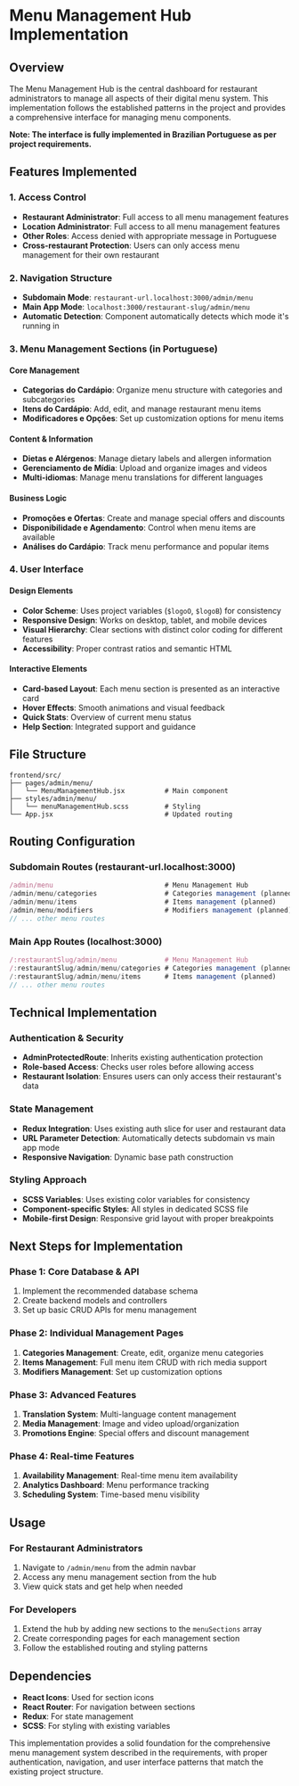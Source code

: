 # Menu Management Hub Implementation

## Overview

The Menu Management Hub is the central dashboard for restaurant administrators to manage all aspects of their digital menu system. This implementation follows the established patterns in the project and provides a comprehensive interface for managing menu components.

**Note: The interface is fully implemented in Brazilian Portuguese as per project requirements.**

## Features Implemented

### 1. **Access Control**

- **Restaurant Administrator**: Full access to all menu management features
- **Location Administrator**: Full access to all menu management features
- **Other Roles**: Access denied with appropriate message in Portuguese
- **Cross-restaurant Protection**: Users can only access menu management for their own restaurant

### 2. **Navigation Structure**

- **Subdomain Mode**: `restaurant-url.localhost:3000/admin/menu`
- **Main App Mode**: `localhost:3000/restaurant-slug/admin/menu`
- **Automatic Detection**: Component automatically detects which mode it's running in

### 3. **Menu Management Sections (in Portuguese)**

#### Core Management

- **Categorias do Cardápio**: Organize menu structure with categories and subcategories
- **Itens do Cardápio**: Add, edit, and manage restaurant menu items
- **Modificadores e Opções**: Set up customization options for menu items

#### Content & Information

- **Dietas e Alérgenos**: Manage dietary labels and allergen information
- **Gerenciamento de Mídia**: Upload and organize images and videos
- **Multi-idiomas**: Manage menu translations for different languages

#### Business Logic

- **Promoções e Ofertas**: Create and manage special offers and discounts
- **Disponibilidade e Agendamento**: Control when menu items are available
- **Análises do Cardápio**: Track menu performance and popular items

### 4. **User Interface**

#### Design Elements

- **Color Scheme**: Uses project variables (`$logoO`, `$logoB`) for consistency
- **Responsive Design**: Works on desktop, tablet, and mobile devices
- **Visual Hierarchy**: Clear sections with distinct color coding for different features
- **Accessibility**: Proper contrast ratios and semantic HTML

#### Interactive Elements

- **Card-based Layout**: Each menu section is presented as an interactive card
- **Hover Effects**: Smooth animations and visual feedback
- **Quick Stats**: Overview of current menu status
- **Help Section**: Integrated support and guidance

## File Structure

```
frontend/src/
├── pages/admin/menu/
│   └── MenuManagementHub.jsx          # Main component
├── styles/admin/menu/
│   └── menuManagementHub.scss         # Styling
└── App.jsx                            # Updated routing
```

## Routing Configuration

### Subdomain Routes (restaurant-url.localhost:3000)

```javascript
/admin/menu                            # Menu Management Hub
/admin/menu/categories                 # Categories management (planned)
/admin/menu/items                      # Items management (planned)
/admin/menu/modifiers                  # Modifiers management (planned)
// ... other menu routes
```

### Main App Routes (localhost:3000)

```javascript
/:restaurantSlug/admin/menu            # Menu Management Hub
/:restaurantSlug/admin/menu/categories # Categories management (planned)
/:restaurantSlug/admin/menu/items      # Items management (planned)
// ... other menu routes
```

## Technical Implementation

### Authentication & Security

- **AdminProtectedRoute**: Inherits existing authentication protection
- **Role-based Access**: Checks user roles before allowing access
- **Restaurant Isolation**: Ensures users can only access their restaurant's data

### State Management

- **Redux Integration**: Uses existing auth slice for user and restaurant data
- **URL Parameter Detection**: Automatically detects subdomain vs main app mode
- **Responsive Navigation**: Dynamic base path construction

### Styling Approach

- **SCSS Variables**: Uses existing color variables for consistency
- **Component-specific Styles**: All styles in dedicated SCSS file
- **Mobile-first Design**: Responsive grid layout with proper breakpoints

## Next Steps for Implementation

### Phase 1: Core Database & API

1. Implement the recommended database schema
2. Create backend models and controllers
3. Set up basic CRUD APIs for menu management

### Phase 2: Individual Management Pages

1. **Categories Management**: Create, edit, organize menu categories
2. **Items Management**: Full menu item CRUD with rich media support
3. **Modifiers Management**: Set up customization options

### Phase 3: Advanced Features

1. **Translation System**: Multi-language content management
2. **Media Management**: Image and video upload/organization
3. **Promotions Engine**: Special offers and discount management

### Phase 4: Real-time Features

1. **Availability Management**: Real-time menu item availability
2. **Analytics Dashboard**: Menu performance tracking
3. **Scheduling System**: Time-based menu visibility

## Usage

### For Restaurant Administrators

1. Navigate to `/admin/menu` from the admin navbar
2. Access any menu management section from the hub
3. View quick stats and get help when needed

### For Developers

1. Extend the hub by adding new sections to the `menuSections` array
2. Create corresponding pages for each management section
3. Follow the established routing and styling patterns

## Dependencies

- **React Icons**: Used for section icons
- **React Router**: For navigation between sections
- **Redux**: For state management
- **SCSS**: For styling with existing variables

This implementation provides a solid foundation for the comprehensive menu management system described in the requirements, with proper authentication, navigation, and user interface patterns that match the existing project structure.
